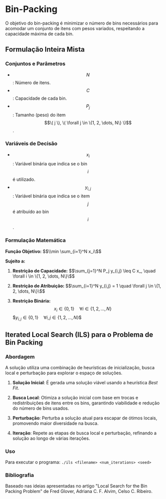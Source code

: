 # Bin-Packing
O objetivo do bin-packing é minimizar o número de bins necessários para acomodar um conjunto de itens com pesos variados, respeitando a capacidade máxima de cada bin.

## Formulação Inteira Mista
### Conjuntos e Parâmetros
- $$N$$: Número de itens.
- $$C$$: Capacidade de cada bin.
- $$P_j$$: Tamanho (peso) do item $$\( j \), \( \forall j \in \{1, 2, \dots, N\} \)$$.

### Variáveis de Decisão
- $$x_i$$: Variável binária que indica se o bin $$i$$ é utilizado.
- $$y_{i,j}$$: Variável binária que indica se o item $$j$$ é atribuído ao bin $$i$$.

### Formulação Matemática

**Função Objetivo:** $$\\min \sum_{i=1}^N x_i\$$

**Sujeito a:**

1. **Restrição de Capacidade:**
   $$\sum_{j=1}^N P_j y_{i,j} \leq C x_, \quad \forall i \in \{1, 2, \dots, N\}\$$

2. **Restrição de Atribuição:**
   $$\sum_{i=1}^N y_{i,j} = 1 \quad \forall j \in \{1, 2, \dots, N\}\$$

3. **Restrição Binária:**
   $$x_i \in \{0, 1\} \quad \forall i \in \{1, 2, \dots, N\} \quad\quad$$
   $$y_{i,j} \in \{0, 1\} \quad \forall i, j \in \{1, 2, \dots, N\}\$$

## Iterated Local Search (ILS) para o Problema de Bin Packing
### Abordagem
A solução utiliza uma combinação de heurísticas de inicialização, busca local e perturbação para explorar o espaço de soluções.  

1. **Solução Inicial**: É gerada uma solução viável usando a heurística *Best Fit*.  

2. **Busca Local**: Otimiza a solução inicial com base em trocas e redistribuições de itens entre os bins, garantindo viabilidade e redução do número de bins usados.  

3. **Perturbação**: Perturba a solução atual para escapar de ótimos locais, promovendo maior diversidade na busca.  

4. **Iteração**: Repete as etapas de busca local e perturbação, refinando a solução ao longo de várias iterações.  

### Uso
Para executar o programa:  ```./ils <filename> <num_iterations> <seed>```

### Bibliografia
Baseado nas ideias apresentadas no artigo "Local Search for the Bin Packing Problem" de Fred Glover, Adriana C. F. Alvim, Celso C. Ribeiro.
